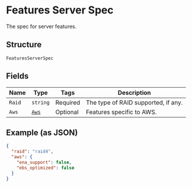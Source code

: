 
# Features Server Spec

The spec for server features.

## Structure

`FeaturesServerSpec`

## Fields

| Name | Type | Tags | Description |
|  --- | --- | --- | --- |
| `Raid` | `string` | Required | The type of RAID supported, if any. |
| `Aws` | [`Aws`](../../doc/models/aws.md) | Optional | Features specific to AWS. |

## Example (as JSON)

```json
{
  "raid": "raid4",
  "aws": {
    "ena_support": false,
    "ebs_optimized": false
  }
}
```

